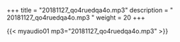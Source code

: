 +++
title = "20181127_qo4ruedqa4o.mp3"
description = " 20181127_qo4ruedqa4o.mp3 "
weight = 20
+++

{{< myaudio01 mp3="20181127_qo4ruedqa4o.mp3" >}}

